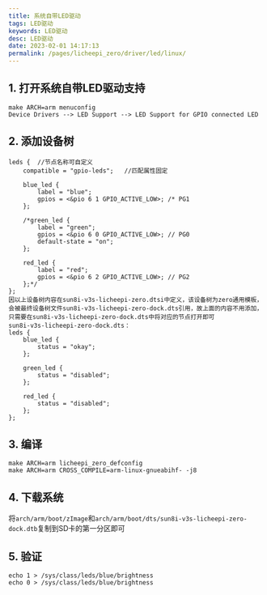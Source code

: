 ```yaml
---
title: 系统自带LED驱动
tags: LED驱动
keywords: LED驱动
desc: LED驱动
date: 2023-02-01 14:17:13
permalink: /pages/licheepi_zero/driver/led/linux/
---
```


## 1. 打开系统自带LED驱动支持
    make ARCH=arm menuconfig
    Device Drivers --> LED Support --> LED Support for GPIO connected LED

## 2. 添加设备树
    leds {  //节点名称可自定义
		compatible = "gpio-leds";   //匹配属性固定

		blue_led {
			label = "blue";
			gpios = <&pio 6 1 GPIO_ACTIVE_LOW>; /* PG1
		};

		/*green_led {
			label = "green";
			gpios = <&pio 6 0 GPIO_ACTIVE_LOW>; // PG0
			default-state = "on";
		};

		red_led {
			label = "red";
			gpios = <&pio 6 2 GPIO_ACTIVE_LOW>; // PG2
		};*/
	};
    因以上设备树内容在sun8i-v3s-licheepi-zero.dtsi中定义，该设备树为zero通用模板，会被最终设备树文件sun8i-v3s-licheepi-zero-dock.dts引用，故上面的内容不用添加，只需要在sun8i-v3s-licheepi-zero-dock.dts中将对应的节点打开即可
    sun8i-v3s-licheepi-zero-dock.dts：
    leds {
		blue_led {
			status = "okay";
		};

		green_led {
			status = "disabled";
		};

		red_led {
			status = "disabled";
		};
	};

## 3. 编译
    make ARCH=arm licheepi_zero_defconfig
    make ARCH=arm CROSS_COMPILE=arm-linux-gnueabihf- -j8

## 4. 下载系统
将`arch/arm/boot/zImage`和`arch/arm/boot/dts/sun8i-v3s-licheepi-zero-dock.dtb`复制到SD卡的第一分区即可

## 5. 验证
    echo 1 > /sys/class/leds/blue/brightness 
    echo 0 > /sys/class/leds/blue/brightness 
